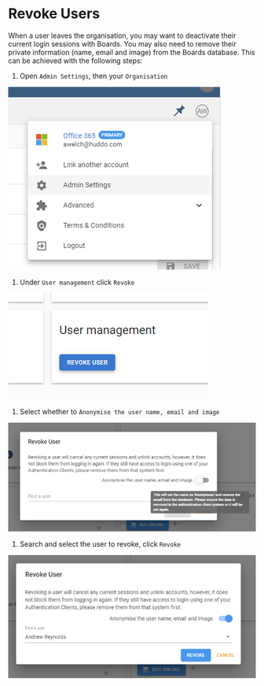 # Revoke Users

When a user leaves the organisation, you may want to deactivate their current login sessions with Boards. You may also need to remove their private information (name, email and image) from the Boards database. This can be achieved with the following steps:

1. Open `Admin Settings`, then your `Organisation`

![Open Settings](img/settings.png)

1. Under `User management` click `Revoke`

![Click Revoke](img/user-management.png)

1. Select whether to `Anonymise the user name, email and image`

![Revoke dialog](img/revoke-user.png)

1. Search and select the user to revoke, click `Revoke`

![Click Revoke](img/revoke-example.png)
